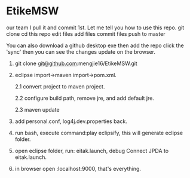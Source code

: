 # EtikeMSW
our team 
I pull it and commit 1st.
Let me tell you how to use this repo.
git clone <url>
cd this repo
edit files
add files
commit files 
push to master

You can also download a github desktop exe 
then add the repo 
click the 'sync'  then you can see the changes update on the browser.


1. git clone git@github.com:mengjie16/EtikeMSW.git
2. eclipse import->maven import->pom.xml. 

	2.1 convert project to maven project.

	2.2 configure build path, remove jre, and add default jre.

	2.3 maven update

4. add personal.conf, log4j.dev.properties back.
5. run bash, execute command:play eclipsify, this will generate eclipse folder.
6. open eclipse folder, run: eitak.launch, debug Connect JPDA to eitak.launch.
7. in browser open :localhost:9000, that's everything.
